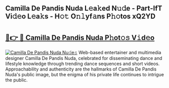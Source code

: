 ## Camilla De Pandis Nuda L𝚎a𝚔ed N𝚞𝚍e - Part-IfT Vi𝚍𝚎o L𝚎a𝚔s - H𝚘𝚝 O𝚗𝚕yf𝚊ns P𝚑𝚘tos xQ2YD

# <h2><a href="http://kfaz57c.oniu.top/?m=Camilla+De+Pandis+Nuda">🔗👉 🔴 Camilla De Pandis Nuda P𝚑ot𝚘𝚜 V𝚒d𝚎o</a></h2>

[![Camilla De Pandis Nuda Nu𝚍e𝚜](https://i.imgur.com/0qMVB7G.gif)](http://kfaz57c.oniu.top/?m=Camilla+De+Pandis+Nuda)
Web-based entertainer and multimedia designer Camilla De Pandis Nuda, celebrated for disseminating dance and lifestyle knowledge through trending dance sequences and short videos. Approachability and authenticity are the hallmarks of Camilla De Pandis Nuda's public image, but the enigma of his private life continues to intrigue the public.  
